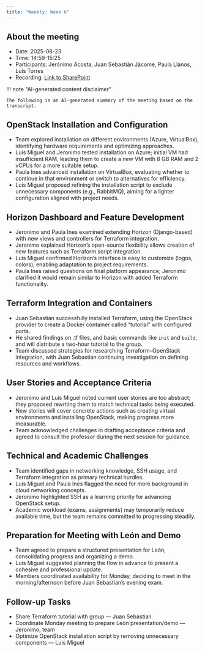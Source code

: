 ```yaml
---
title: "Weekly: Week 6"
---
```


## About the meeting

- Date: 2025-08-23
- Time: 14:59-15:25
- Participants: Jerónimo Acosta, Juan Sebastián Jácome, Paula Llanos, Luis Torres
- Recording: [Link to SharePoint][recording]

[recording]: <https://eafit.sharepoint.com/:v:/s/Rizu/Ee2GVEXN3OhBoUIFQc81CosBo89g63FvUcun3kmKyWWT_g?e=cqKBnU>

!!! note "AI-generated content disclaimer"

    The following is an AI-generated summary of the meeting based on the
    transcript.

## OpenStack Installation and Configuration

* Team explored installation on different environments (Azure, VirtualBox),
  identifying hardware requirements and optimizing approaches.
* Luis Miguel and Jeronimo tested installation on Azure; initial VM had
  insufficient RAM, leading them to create a new VM with 8 GB RAM and 2 vCPUs
  for a more suitable setup.
* Paula Ines advanced installation on VirtualBox, evaluating whether to continue
  in that environment or switch to alternatives for efficiency.
* Luis Miguel proposed refining the installation script to exclude unnecessary
  components (e.g., RabbitMQ), aiming for a lighter configuration aligned with
  project needs.

## Horizon Dashboard and Feature Development

* Jeronimo and Paula Ines examined extending Horizon (Django-based) with new
  views and controllers for Terraform integration.
* Jeronimo explained Horizon’s open-source flexibility allows creation of new
  features such as Terraform script integration.
* Luis Miguel confirmed Horizon’s interface is easy to customize (logos,
  colors), enabling adaptation to project requirements.
* Paula Ines raised questions on final platform appearance; Jeronimo clarified
  it would remain similar to Horizon with added Terraform functionality.

## Terraform Integration and Containers

* Juan Sebastian successfully installed Terraform, using the OpenStack provider
  to create a Docker container called “tutorial” with configured ports.
* He shared findings on .tf files, and basic commands like `init` and `build`,
  and will distribute a two-hour tutorial to the group.
* Team discussed strategies for researching Terraform–OpenStack integration,
  with Juan Sebastian continuing investigation on defining resources and
  workflows.

## User Stories and Acceptance Criteria

* Jeronimo and Luis Miguel noted current user stories are too abstract; they
  proposed rewriting them to match technical tasks being executed.
* New stories will cover concrete actions such as creating virtual environments
  and installing OpenStack, making progress more measurable.
* Team acknowledged challenges in drafting acceptance criteria and agreed to
  consult the professor during the next session for guidance.

## Technical and Academic Challenges

* Team identified gaps in networking knowledge, SSH usage, and Terraform
  integration as primary technical hurdles.
* Luis Miguel and Paula Ines flagged the need for more background in cloud
  networking concepts.
* Jeronimo highlighted SSH as a learning priority for advancing OpenStack setup.
* Academic workload (exams, assignments) may temporarily reduce available time,
  but the team remains committed to progressing steadily.

## Preparation for Meeting with León and Demo

* Team agreed to prepare a structured presentation for León, consolidating
  progress and organizing a demo.
* Luis Miguel suggested planning the flow in advance to present a cohesive and
  professional update.
* Members coordinated availability for Monday, deciding to meet in the
  morning/afternoon before Juan Sebastian’s evening exam.

## Follow-up Tasks

* Share Terraform tutorial with group — Juan Sebastian
* Coordinate Monday meeting to prepare León presentation/demo — Jeronimo, team
* Optimize OpenStack installation script by removing unnecessary components —
  Luis Miguel
